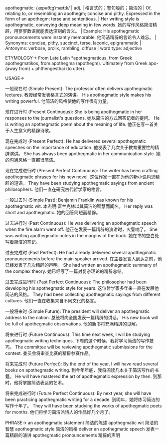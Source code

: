 apothegmatic: /ˌæpəθɪɡˈmætɪk/ | adj. | 格言式的；警句般的；简洁的 | Of, relating to, or resembling an apothegm; concise and pithy.  Expressed in the form of an apothegm; terse and sententious. | Her writing style is apothegmatic, conveying deep meaning in few words. 她的写作风格简洁精辟，用寥寥数语就能表达深刻的含义。 | Example:  His apothegmatic pronouncements were instantly memorable. 他简洁精辟的言论令人难忘。 | Synonyms: concise, pithy, succinct, terse, laconic, epigrammatic | Antonyms: verbose, prolix, rambling, diffuse | word type: adjective


ETYMOLOGY->
From Late Latin *apothegmaticus, from Greek apothegmatikos, from apothegma (apothegm). Ultimately from Greek apo- (away from) + phthengesthai (to utter).

USAGE->

一般现在时 (Simple Present):
The professor often delivers apothegmatic lectures.  教授经常发表格言式的演讲。
His apothegmatic style makes his writing powerful. 他简洁的风格使他的写作很有力量。


现在进行时 (Present Continuous):
She is being apothegmatic in her responses to the journalist's questions.  她以简洁的方式回答记者的提问。
He is writing an apothegmatic poem about the meaning of life. 他正在写一首关于人生意义的精辟诗歌。


现在完成时 (Present Perfect):
He has delivered several apothegmatic speeches on the importance of education. 他发表了几次关于教育重要性的精辟演讲。
She has always been apothegmatic in her communication style. 她的沟通风格一直都很简洁。


现在完成进行时 (Present Perfect Continuous):
The writer has been crafting apothegmatic phrases for his new novel.  这位作家一直在为他的新小说构思精辟的短语。
They have been studying apothegmatic sayings from ancient philosophers. 他们一直在研究古代哲学家的格言。


一般过去时 (Simple Past):
Benjamin Franklin was known for his apothegmatic wit. 本杰明·富兰克林以其简洁的智慧而闻名。
Her reply was short and apothegmatic. 她的回答简短而精辟。


过去进行时 (Past Continuous):
He was delivering an apothegmatic speech when the fire alarm went off.  他正在发表一篇精辟的演讲时，火警响了。
She was writing apothegmatic notes in the margins of the book. 她在书的空白处写着简洁的笔记。


过去完成时 (Past Perfect):
He had already delivered several apothegmatic pronouncements before the main speaker arrived. 在主要发言人到达之前，他已经发表了几次精辟的声明。
She had written an apothegmatic summary of the complex theory. 她已经写了一篇对复杂理论的精辟总结。


过去完成进行时 (Past Perfect Continuous):
The philosopher had been developing his apothegmatic style for years.  这位哲学家多年来一直在发展他简洁的风格。
They had been collecting apothegmatic sayings from different cultures. 他们一直在收集来自不同文化的格言。


一般将来时 (Simple Future):
The president will deliver an apothegmatic address to the nation. 总统将向全国发表一篇精辟的讲话。
His new book will be full of apothegmatic observations. 他的新书将充满精辟的见解。


将来进行时 (Future Continuous):
This time next week, I will be studying apothegmatic writing techniques.  下周的这个时候，我将学习简洁的写作技巧。
The committee will be reviewing apothegmatic submissions for the contest. 委员会将审查比赛的精辟参赛作品。


将来完成时 (Future Perfect):
By the end of the year, I will have read several books on apothegmatic writing. 到今年年底，我将阅读几本关于简洁写作的书籍。
He will have mastered the art of apothegmatic expression by then. 到那时，他将掌握简洁表达的艺术。


将来完成进行时 (Future Perfect Continuous):
By next year, she will have been practicing apothegmatic writing for a decade.  到明年，她将练习简洁的写作十年了。
They will have been studying the works of apothegmatic poets for months. 他们将学习简洁派诗人的作品好几个月了。


PHRASE->
an apothegmatic statement  简洁的陈述
apothegmatic wit  简洁的智慧
apothegmatic style  简洁的风格
deliver an apothegmatic speech  发表一篇精辟的演讲
apothegmatic pronouncements  精辟的声明
